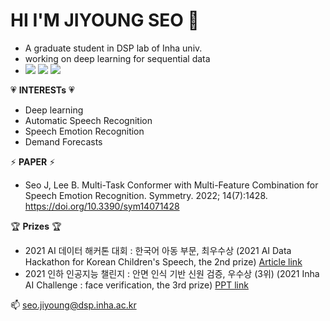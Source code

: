 # HI I'M JIYOUNG SEO 👋
- A graduate student in DSP lab of Inha univ.
- working on deep learning for sequential data
- <img src="https://img.shields.io/badge/-A8B9CC?style=flat-square&logo=C&logoColor=white"/></a>
<img src="https://img.shields.io/badge/Python-3766AB?style=flat-square&logo=Python&logoColor=white"/></a>
<img src="https://img.shields.io/badge/Pytorch-EE4C2C?style=flat-square&logo=Pytorch&logoColor=white"/></a>


💗 **INTERESTs** 💗
- Deep learning
- Automatic Speech Recognition
- Speech Emotion Recognition
- Demand Forecasts


⚡ **PAPER** ⚡
- Seo J, Lee B. Multi-Task Conformer with Multi-Feature Combination for Speech Emotion Recognition. Symmetry. 2022; 14(7):1428. https://doi.org/10.3390/sym14071428

🏆 **Prizes** 🏆
- 2021 AI 데이터 해커톤 대회 : 한국어 아동 부문, 최우수상 (2021 AI Data Hackathon for Korean Children's Speech, the 2nd prize) [Article link](http://www.lecturernews.com/news/articleView.html?idxno=86979)
- 2021 인하 인공지능 챌린지 : 안면 인식 기반 신원 검증, 우수상 (3위) (2021 Inha AI Challenge : face verification, the 3rd prize) [PPT link](https://aix.inha.ac.kr/?page_id=3841&vid=7)
 

📫 seo.jiyoung@dsp.inha.ac.kr

<!--
**jade0520/jade0520** is a ✨ _special_ ✨ repository because its `README.md` (this file) appears on your GitHub profile.

Here are some ideas to get you started:

- 🔭 I’m currently working on ...
- 🌱 I’m currently learning ...
- 👯 I’m looking to collaborate on ...
- 🤔 I’m looking for help with ...
- 💬 Ask me about ...
- 📫 How to reach me: ...
- 😄 Pronouns: ...
- ⚡ Fun fact: ...
-->
